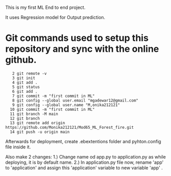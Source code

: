 This is my first ML End to end project.

It uses Regression model for Output prediction.


# Git commands used to setup this repository  and sync with the online github.
```
   2 git remote -v
   3 git init
   4 git add .
   5 git status
   6 git add .
   7 git commit -m "first commit in ML"
   8 git config --global user.email "mgadewar12@gmail.com"
   9 git config --global user.name "M,onika212121"
  10 git commit -m "first commit in ML"
  11 git branch -M main
  12 git branch
  13 git remote add origin https://github.com/Monika212121/Mod65_ML_Forest_fire.git
  14 git push -u origin main

  ```


  Afterwards for deployment, create .ebextentions folder and pyhton.config file inside it.

  Also make 2 changes:
  1.) Change name od app.py to application.py as while deploying, it is by default name.
  2.) In application.py file now, rename 'app' to 'application' and assign this 'application' variable to new variable 'app' .

